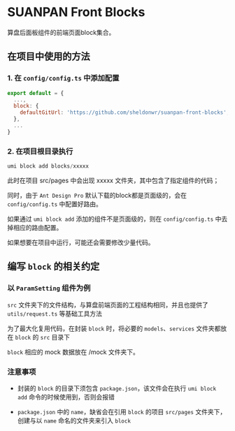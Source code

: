 # SUANPAN Front Blocks

算盘后面板组件的前端页面block集合。

## 在项目中使用的方法

### 1. 在 `config/config.ts` 中添加配置

```javascript
export default = {
  ...,
  block: {
    defaultGitUrl: 'https://github.com/sheldonwr/suanpan-front-blocks',
  },
  ...
}
```

### 2. 在项目根目录执行

```javascript
umi block add blocks/xxxxx
```

此时在项目 src/pages 中会出现 xxxxx 文件夹，其中包含了指定组件的代码；

同时，由于 `Ant Design Pro` 默认下载的block都是页面级的，会在 `config/config.ts` 中配置好路由。

如果通过 `umi block add` 添加的组件不是页面级的，则在 `config/config.ts` 中去掉相应的路由配置。

如果想要在项目中运行，可能还会需要修改少量代码。

## 编写 `block` 的相关约定

### 以 `ParamSetting` 组件为例

`src` 文件夹下的文件结构，与算盘前端页面的工程结构相同，并且也提供了 `utils/request.ts` 等基础工具方法

为了最大化复用代码，在封装 `block` 时，将必要的 `models`、`services` 文件夹都放在 `block` 的 `src` 目录下

`block` 相应的 mock 数据放在 /mock 文件夹下。

### 注意事项

* 封装的 `block` 的目录下须包含 `package.json`，该文件会在执行 `umi block add` 命令的时候使用到，否则会报错

* `package.json` 中的 `name`，缺省会在引用 `block` 的项目 `src/pages` 文件夹下，创建与以 `name` 命名的文件夹来引入 `block`
